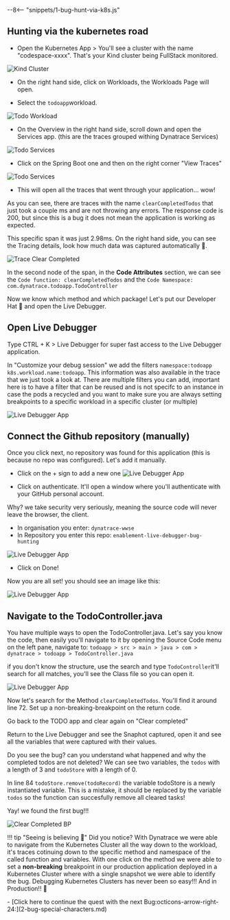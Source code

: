 --8<-- "snippets/1-bug-hunt-via-k8s.js"

## Hunting via the kubernetes road

- Open the Kubernetes App > You'll see a cluster with the name "codespace-xxxx". That's your Kind cluster being FullStack monitored.

![Kind Cluster](../img/kubernetes_cluster.png)

- On the right hand side, click on Workloads, the Workloads Page will open. 

- Select the `todoapp`workload. 

![Todo Workload](../img/todo_workload.png)


- On the Overview in the right hand side, scroll down and open the Services app. (this are the traces grouped withing Dynatrace Services)

![Todo Services](../img/todo_services.png)

- Click on the Spring Boot one and then on the right corner "View Traces"

![Todo Services](../img/todo_services_traces.png)

- This will open all the traces that went through your application... wow!

As you can see, there are traces with the name `clearCompletedTodos` that just took a couple ms and are not throwing any errors. The response code is 200, but since this is a bug it does not mean the application is working as expected.

This specific span it was just 2.98ms. On the right hand side, you can see the Tracing details, look how much data was captured automatically 🤩.

![Trace Clear Completed](../img/trace_clearcompleted.png)


In the second node of the span, in the **Code Attributes** section, we can see the ``Code function: clearCompletedTodos`` and the ``Code Namespace: com.dynatrace.todoapp.TodoController`` 

Now we know which method and which package! Let's put our Developer Hat 🎩 and open the Live Debugger.

## Open Live Debugger

Type CTRL + K > Live Debugger for super fast access to the Live Debugger application. 

In "Customize your debug session" we add the filters ``namespace:todoapp`` ``k8s.workload.name:todoapp``. This information was also available in the trace that we just took a look at. There are multiple filters you can add, important here is to have a filter that can be reused and is not specifc to an instance in case the pods a recycled and you want to make sure you are always setting breakpoints to a specific workload in a specific cluster (or multiple)

![Live Debugger App](../img/ld_customize.png)


## Connect the Github repository (manually)

Once you click next, no repository was found for this application (this is because no repo was configured). Let's add it manually.

- Click on the + sign to add a new one
![Live Debugger App](../img/ld_repo_add.png)


- Click on authenticate. It'll open a window where you'll authenticate with your GitHub personal account.

Why? we take security very seriously, meaning the source code will never leave the browser, the client. 


- In organisation you enter: ``dynatrace-wwse``
- In Repository you enter this repo: ``enablement-live-debugger-bug-hunting``

![Live Debugger App](../img/ld_repo.png)


- Click on Done!

Now you are all set! you should see an  image like this:

![Live Debugger App](../img/ld_setup_ok.png)


## Navigate to the TodoController.java

You have multiple ways to open the TodoController.java. Let's say you know the code, then easily you'll navigate to it by opening the Source Code menu on the left pane, navigate to: ``todoapp > src > main > java > com > dynatrace > todoapp > TodoController.java``


if you don't know the structure, use the search and type ``TodoController``it'll search for all matches, you'll see the Class file so you can open it.

![Live Debugger App](../img/todocontroller.png)


Now let's search for the Method ``clearCompletedTodos``. You'll find it around line 72.
Set up a non-breaking-breakpoint on the return code.


Go back to the TODO app and clear again on "Clear completed"


Return to the Live Debugger and see the Snaphot captured, open it and see all the variables that were captured with their values.

Do you see the bug? can you understand what happened and why the completed todos are not deleted? We can see two variables, the ``todos`` with a length of 3 and ``todoStore`` with a length of 0.

In line 84 ``todoStore.remove(todoRecord)`` the variable todoStore is a newly instantiated variable. This is a mistake, it should be replaced by the variable ``todos`` so the function can succesfully remove all cleared tasks!

Yay! we found the first bug!!!



![Clear Completed BP](../img/clearcompleted_breakpoint.png)


!!! tip "Seeing is believing 🤩"
    Did you notice? With Dynatrace we were able to navigate from the Kubernetes Cluster all the way down to the workload, it's traces cotinuing down to the specific method and namespace of the called function and variables. With one click on the method we were able to set a **non-breaking** breakpoint in our production application deployed in a Kubernetes Cluster where with a single snapshot we were able to identify the bug. Debugging Kubernetes Clusters has never been so easy!!! And in Production!! 🤯


<div class="grid cards" markdown>
- [Click here to continue the quest with the next Bug:octicons-arrow-right-24:](2-bug-special-characters.md)
</div>
